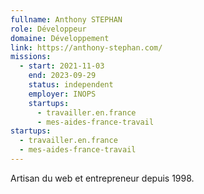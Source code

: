 ```yaml
---
fullname: Anthony STEPHAN
role: Développeur
domaine: Développement
link: https://anthony-stephan.com/
missions:
  - start: 2021-11-03
    end: 2023-09-29
    status: independent
    employer: INOPS
    startups:
      - travailler.en.france
      - mes-aides-france-travail
startups:
  - travailler.en.france
  - mes-aides-france-travail
---
```


Artisan du web et entrepreneur depuis 1998.
